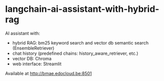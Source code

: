 # langchain-ai-assistant-with-hybrid-rag
AI assistant with:
- hybrid RAG: bm25 keyword search and vector db semantic search (EnsembleRetriever)
- chat history (predefined chains: history_aware_retriever, etc.)
- vector DB: Chroma
- web interface: Streamlit

Available at http://bmae.edocloud.be:8501

